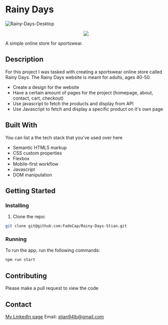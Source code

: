 # Rainy Days

![Rainy-Days-Desktop](https://github.com/FadeCap/Rainy-Days-Stian/assets/116163360/7e377931-7896-460c-8e1d-fcc439ce335f)
<div style="text-align:center"><img src="![Rainy-Days-mobile](https://github.com/FadeCap/Rainy-Days-Stian/assets/116163360/cdf9f8e4-4375-4323-b120-97ffbfcfb1ed)" /></div>


A simple online store for sportswear. 

## Description

For this project I was tasked with creating a sportswear online store called Rainy Days. 
The Rainy Days website is meant for adults, ages 40-50. 

- Create a design for the website
- Have a certain amount of pages for the project (homepage, about, contact, cart, checkout)
- Use javascript to fetch the products and display from API
- Use Javascript to fetch and display a specific product on it's own page

## Built With

You can list a the tech stack that you've used over here

- Semantic HTML5 markup
- CSS custom properties
- Flexbox
- Mobile-first workflow
- Javascript
- DOM manipulation


## Getting Started

### Installing


1. Clone the repo:

```bash
git clone git@github.com:FadeCap/Rainy-Days-Stian.git
```

### Running

To run the app, run the following commands:

```bash
npm run start
```

## Contributing

Please make a pull request to view the code 

## Contact

[My LinkedIn page](www.linkedin.com)
Email: stian94lb@gmail.com
